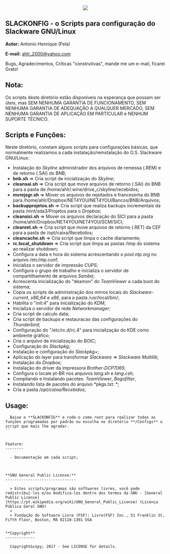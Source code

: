 
<div align="center"><img src="https://github.com/ahlrodrigues/slackonfig/blob/master/Imgs/Slackware1.png"></div> 




**SLACKONFIG** - o Scripts para configuração do Slackware GNU/Linux
--------------



**Autor:** Antonio Henrique (Fela)

**E-mail:** ahlr_2000@yahoo.com


Bugs, Agradecimentos, Críticas "construtivas", mande me um e-mail, ficarei Grato!



**Nota:**
----------

  Os scripts deste diretório estão disponíveis na esperança que possam ser úteis, mas SEM NENHUMA GARANTIA DE FUNCIONAMENTO, SEM NENHUMA GARANTIA DE ADEQUAÇÃO A QUALQUER MERCADO, SEM NENHUMA GARANTIA DE APLICAÇÃO EM PARTICULAR e NENHUM SUPORTE TÉCNICO.



**Scripts e Funções:**
----------------------

  Neste diretório, constam alguns scripts para configurações básicas, que normalmente realizamos a cada instalação/reinstalação do O.S. Slackware GNU/Linux:

  - Instalação do *Skyline* administrador dos arquivos de remessa (.REM) e de  retorno (.SAI) do BNB;
  - **bnb.sh** => Cria script de inicialização do *Skyline*; 
  - **cleansai.sh** => Cria script que move arquivos de retorno (.SAI) do BNB para a pasta de /home/ahlr/.wine/drive_c/skyline/recebidos;
  - **mvrejsgr.sh** => Mover os arquivos de rejeitados e francesinha do BNB para /home/ahlr/Dropbox/NET4YOU/NET4YOU/Bancos/BNB/Arquivos;
  - **backupprojetos.sh** => Cria script que realiza backups incrementais da pasta /mnt/sda3/Projetos para o *Dropbox*;
  - **cleansici.sh** => Mover os arquivos declaração do SICI para a pasta /home/ahlr/Dropbox/NET4YOU/NET4YOU/SCM/SICI;
  - **cleanret.sh** => Cria script que move arquivos de retorno (.RET) da CEF para a pasta de /opt/caixa/Recebidos;
  - **cleancache.sh** => Cria script que limpa o cache diariamente;
  - **rc.local\_shutdown** => Cria script que limpa as pastas /tmp do sistema ao realizar shutdown;
  - Configura a data e hora do sistema acrescentando o *pool.ntp.org*  no arquivo /etc/ntp.conf;
  - Inicializa o servidor de impressão *CUPS*;
  - Configura o grupo de trabalho e inicializa o servidor de compartilhamento de arquivos *Samba*;
  - Acrescenta inicialização do "deamon" do *TeamViewer* a cada boot do sistema;
  - Copia os scripts de administração dos mirros locais do *Slackware-current*, *x86_64* e *x86*, para a pasta /usr/local/bin/;
  - Habilita o "init:4" para inicialização do *KDM*;
  - Inicializa o servidor de rede *Networkmanager*;
  - Cria script de calculo data;
  - Cria script de backups e restauracao das configurações do *Thunderbird*;
  - Configuração do "/etc/rc.d/rc.4" para inicialização do KDE como ambiente gráfico;
  - Cria o arquivo de inicialização do *BOIC*;
  - Configuração do *Slackpkg*;
  - Instalação e configuração do *Slackpkg+*;
  - Aplicação do layer para transformar *Slackware* => *Slackware Multilib*;
  - Instalação do *Dropbox*;
  - Instalação do driver da impressora *Brother-DCP7065*;
  - Configura o locale pt-BR nos arquivos *lang.sh* e *lang.csh*;
  - Compilando e Instalando pacotes: *TeamViewer*, *Bogofilter*,
  - Instalando lista de pacotes do arquivo *pkgs.txt: *;
  - Cria a pasta */opt/caixa/Recebidos*;



Usage:
------
```
  Baixe o **SLACKONFIG** e rode-o como root para realizar todas as funções programadas por padrão ou escolha no diretório **/Configs** o script que mais lhe agradar.
´´


Feature:
--------

  - Documentação em cada script;



**GNU General Public License:**
-------------------------------

  > Estes scripts/programas são softwares livres, você pode redistribui-los e/ou modifica-los dentro dos termos da GNU - [General Public License](https://pt.wikipedia.org/wiki/GNU_General_Public_License) (Licença Pública Geral GNU)
  >
  > Fundação do Software Livre (FSF): Livre(FSF) Inc., 51 Franklin St, Fifth Floor, Boston, MA 02110-1301 USA


**Copyright**
-------------

  Copyright&copy; 2017 - See LICENSE for details.